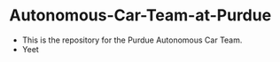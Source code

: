 # Autonomous-Car-Team-at-Purdue
  - This is the repository for the Purdue Autonomous Car Team.
  - Yeet